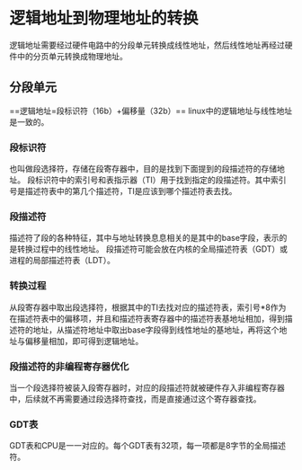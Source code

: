 # 逻辑地址到物理地址的转换
逻辑地址需要经过硬件电路中的分段单元转换成线性地址，然后线性地址再经过硬件中的分页单元转换成物理地址。
## 分段单元
==逻辑地址=段标识符（16b）+偏移量（32b）==
linux中的逻辑地址与线性地址是一致的。
### 段标识符
也叫做段选择符，存储在段寄存器中，目的是找到下面提到的段描述符的存储地址。
段标识符中的索引号和表指示器（TI）用于找到指定的段描述符。其中索引号是描述符表中的第几个描述符，TI是应该到哪个描述符表去找。
### 段描述符
描述符了段的各种特征，其中与地址转换息息相关的是其中的base字段，表示的是转换过程中的线性地址。
段描述符可能会放在内核的全局描述符表（GDT）或进程的局部描述符表（LDT）。
### 转换过程
从段寄存器中取出段选择符，根据其中的TI去找对应的描述符表，索引号\*8作为在描述符表中的偏移项，并且和描述符表寄存器中的描述符表基地址相加，得到描述符的地址，从描述符地址中取出base字段得到线性地址的基地址，再将这个地址与偏移量相加，即可得到逻辑地址。
### 段描述符的非编程寄存器优化
当一个段选择符被装入段寄存器时，对应的段描述符就被硬件存入非编程寄存器中，后续就不再需要通过段选择符查找，而是直接通过这个寄存器查找。
### GDT表
GDT表和CPU是一一对应的。每个GDT表有32项，每一项都是8字节的全局描述符。








